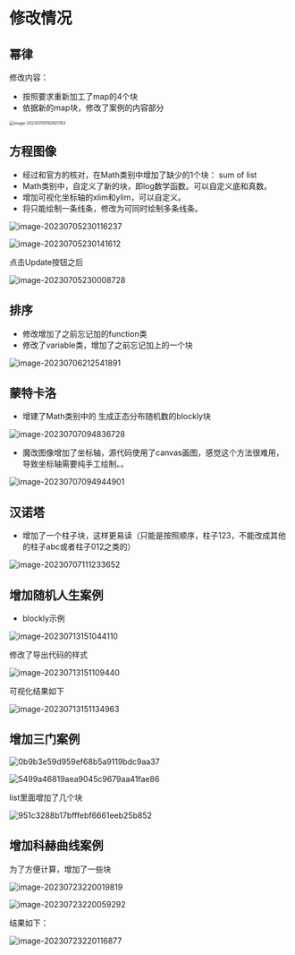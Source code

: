 # 修改情况

## 幂律

修改内容：

- 按照要求重新加工了map的4个块
- 依据新的map块，修改了案例的内容部分

<img src="./assets/image-20230705150921763.png" alt="image-20230705150921763" style="zoom:50%;" />

## 方程图像

- 经过和官方的核对，在Math类别中增加了缺少的1个块： sum of list
- Math类别中，自定义了新的块，即log数学函数。可以自定义底和真数。
- 增加可视化坐标轴的xlim和ylim，可以自定义。
- 将只能绘制一条线条，修改为可同时绘制多条线条。

![image-20230705230116237](./assets/image-20230705230116237.png)

![image-20230705230141612](./assets/image-20230705230141612.png)

点击Update按钮之后

![image-20230705230008728](./assets/image-20230705230008728.png)

## 排序

- 修改增加了之前忘记加的function类
- 修改了variable类，增加了之前忘记加上的一个块

![image-20230706212541891](./assets/image-20230706212541891.png)

## 蒙特卡洛

- 增建了Math类别中的 生成正态分布随机数的blockly块

![image-20230707094836728](./assets/image-20230707094836728.png)

- 魔改图像增加了坐标轴，源代码使用了canvas画图，感觉这个方法很难用，导致坐标轴需要纯手工绘制。。

![image-20230707094944901](./assets/image-20230707094944901.png)

## 汉诺塔

- 增加了一个柱子块，这样更易读（只能是按照顺序，柱子123，不能改成其他的柱子abc或者柱子012之类的）

![image-20230707111233652](./assets/image-20230707111233652.png)

## 增加随机人生案例

- blockly示例

![image-20230713151044110](./assets/image-20230713151044110.png)

修改了导出代码的样式

![image-20230713151109440](./assets/image-20230713151109440.png)

可视化结果如下

![image-20230713151134963](./assets/image-20230713151134963.png)

## 增加三门案例

![0b9b3e59d959ef68b5a9119bdc9aa37](./assets/0b9b3e59d959ef68b5a9119bdc9aa37.png)

![5499a46819aea9045c9679aa41fae86](./assets/5499a46819aea9045c9679aa41fae86.png)

list里面增加了几个块

![951c3288b17bfffebf6661eeb25b852](./assets/951c3288b17bfffebf6661eeb25b852.png)

## 增加科赫曲线案例

为了方便计算，增加了一些块

![image-20230723220019819](./assets/image-20230723220019819.png)

![image-20230723220059292](./assets/image-20230723220059292.png)

结果如下：

![image-20230723220116877](./assets/image-20230723220116877.png)
